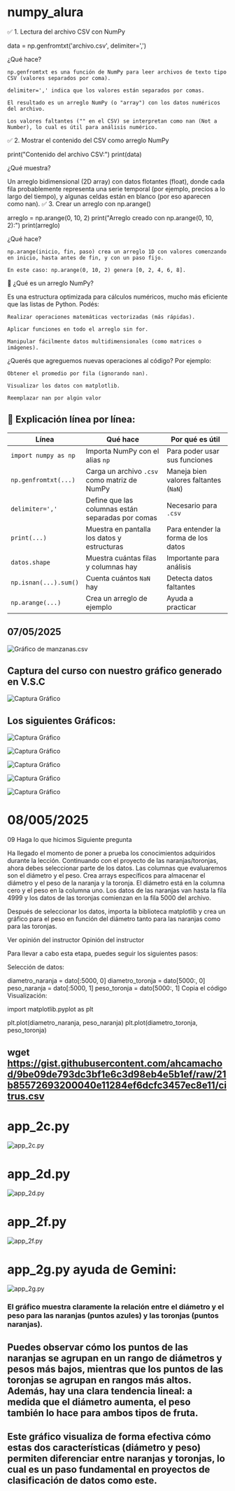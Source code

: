 # numpy_alura
✅ 1. Lectura del archivo CSV con NumPy

data = np.genfromtxt('archivo.csv', delimiter=',')

¿Qué hace?

    np.genfromtxt es una función de NumPy para leer archivos de texto tipo CSV (valores separados por coma).

    delimiter=',' indica que los valores están separados por comas.

    El resultado es un arreglo NumPy (o "array") con los datos numéricos del archivo.

    Los valores faltantes ("" en el CSV) se interpretan como nan (Not a Number), lo cual es útil para análisis numérico.

✅ 2. Mostrar el contenido del CSV como arreglo NumPy

print("Contenido del archivo CSV:")
print(data)

¿Qué muestra?

Un arreglo bidimensional (2D array) con datos flotantes (float), donde cada fila probablemente representa una serie temporal (por ejemplo, precios a lo largo del tiempo), y algunas celdas están en blanco (por eso aparecen como nan).
✅ 3. Crear un arreglo con np.arange()

arreglo = np.arange(0, 10, 2)
print("Arreglo creado con np.arange(0, 10, 2):")
print(arreglo)

¿Qué hace?

    np.arange(inicio, fin, paso) crea un arreglo 1D con valores comenzando en inicio, hasta antes de fin, y con un paso fijo.

    En este caso: np.arange(0, 10, 2) genera [0, 2, 4, 6, 8].

📌 ¿Qué es un arreglo NumPy?

Es una estructura optimizada para cálculos numéricos, mucho más eficiente que las listas de Python. Podés:

    Realizar operaciones matemáticas vectorizadas (más rápidas).

    Aplicar funciones en todo el arreglo sin for.

    Manipular fácilmente datos multidimensionales (como matrices o imágenes).

¿Querés que agreguemos nuevas operaciones al código? Por ejemplo:

    Obtener el promedio por fila (ignorando nan).

    Visualizar los datos con matplotlib.

    Reemplazar nan por algún valor


## 📘 Explicación línea por línea:



| Línea                 | Qué hace                                          | Por qué es útil                       |
| --------------------- | ------------------------------------------------- | ------------------------------------- |
| `import numpy as np`  | Importa NumPy con el alias `np`                   | Para poder usar sus funciones         |
| `np.genfromtxt(...)`  | Carga un archivo `.csv` como matriz de NumPy      | Maneja bien valores faltantes (`NaN`) |
| `delimiter=','`       | Define que las columnas están separadas por comas | Necesario para `.csv`                 |
| `print(...)`          | Muestra en pantalla los datos y estructuras       | Para entender la forma de los datos   |
| `datos.shape`         | Muestra cuántas filas y columnas hay              | Importante para análisis              |
| `np.isnan(...).sum()` | Cuenta cuántos `NaN` hay                          | Detecta datos faltantes               |
| `np.arange(...)`      | Crea un arreglo de ejemplo                        | Ayuda a practicar                     |

## 07/05/2025
![Gráfico de manzanas.csv](assets/app_a.png)

## Captura del curso con nuestro gráfico generado en V.S.C

![Captura Gráfico](assets/app_b.png)

## Los siguientes Gráficos:

![Captura Gráfico](assets/app_b-1.png)

![Captura Gráfico](assets/app_b-2.png)

![Captura Gráfico](assets/app_b-3.png)

![Captura Gráfico](assets/app_b-4.png)

![Captura Gráfico](assets/github.png)

# 08/005/2025
09
Haga lo que hicimos
 Siguiente pregunta

Ha llegado el momento de poner a prueba los conocimientos adquiridos durante la lección. Continuando con el proyecto de las naranjas/toronjas, ahora debes seleccionar parte de los datos. Las columnas que evaluaremos son el diámetro y el peso. Crea arrays específicos para almacenar el diámetro y el peso de la naranja y la toronja. El diámetro está en la columna cero y el peso en la columna uno. Los datos de las naranjas van hasta la fila 4999 y los datos de las toronjas comienzan en la fila 5000 del archivo.

Después de seleccionar los datos, importa la biblioteca matplotlib y crea un gráfico para el peso en función del diámetro tanto para las naranjas como para las toronjas.

Ver opinión del instructor
Opinión del instructor

Para llevar a cabo esta etapa, puedes seguir los siguientes pasos:

Selección de datos:

diametro_naranja = dato[:5000, 0]
diametro_toronja = dato[5000:, 0]
peso_naranja = dato[:5000, 1]
peso_toronja = dato[5000:, 1]
Copia el código
Visualización:

import matplotlib.pyplot as plt

plt.plot(diametro_naranja, peso_naranja)
plt.plot(diametro_toronja, peso_toronja)

## wget https://gist.githubusercontent.com/ahcamachod/9be09de793dc3bf1e6c3d98eb4e5b1ef/raw/21b85572693200040e11284ef6dcfc3457ec8e11/citrus.csv

# app_2c.py
![app_2c.py](assets/citrus-1.png)

# app_2d.py
![app_2d.py](assets/citrus-2.png)

# app_2f.py
![app_2f.py](assets/citrus_final_accurate.png)

# app_2g.py ayuda de Gemini: 
![app_2g.py](assets/citrus-4.png)

### El gráfico muestra claramente la relación entre el diámetro y el peso para las naranjas (puntos azules) y las toronjas (puntos naranjas).

## Puedes observar cómo los puntos de las naranjas se agrupan en un rango de diámetros y pesos más bajos, mientras que los puntos de las toronjas se agrupan en rangos más altos. Además, hay una clara tendencia lineal: a medida que el diámetro aumenta, el peso también lo hace para ambos tipos de fruta.

## Este gráfico visualiza de forma efectiva cómo estas dos características (diámetro y peso) permiten diferenciar entre naranjas y toronjas, lo cual es un paso fundamental en proyectos de clasificación de datos como este.